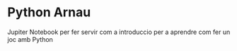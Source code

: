 # Python Arnau

Jupiter Notebook per fer servir com a introduccio per a aprendre com fer un joc amb Python
